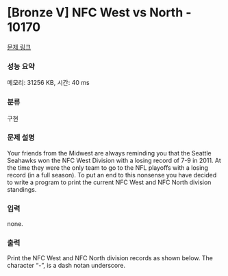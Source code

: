 # [Bronze V] NFC West vs North - 10170 

[문제 링크](https://www.acmicpc.net/problem/10170) 

### 성능 요약

메모리: 31256 KB, 시간: 40 ms

### 분류

구현

### 문제 설명

<p>Your friends from the Midwest are always reminding you that the Seattle Seahawks won the NFC West Division with a losing record of 7-9 in 2011. At the time they were the only team to go to the NFL playoffs with a losing record (in a full season). To put an end to this nonsense you have decided to write a program to print the current NFC West and NFC North division standings.</p>

### 입력 

 <p>none.</p>

### 출력 

 <p>Print the NFC West and NFC North division records as shown below. The character “-”, is a dash notan underscore. </p>

